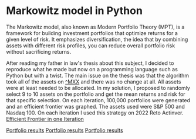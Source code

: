 # Markowitz model in Python

The Markowitz model, also known as Modern Portfolio Theory (MPT), is a framework for building investment portfolios that optimize returns for a given level of risk. 
It emphasizes diversification, the idea that by combining assets with different risk profiles, you can reduce overall portfolio risk without sacrificing returns.

After reading my father in law's thesis about this subject, I decided to reproduce what he made but now on a programming language such as Python but with a twist.
The main issue on the thesis was that the algorithm took all of the assets on [^MXX](https://finance.yahoo.com/quote/%5EMXX?.tsrc=fin-srch) and there was no change at all.
All assets were at least needed to be allocated. 
In my solution, I proposed to randomly select 9 to 10 assets on the portfolio and get the mean returns and risk for that specific selection. 
On each iteration, 100,000 portfolios were generated and an efficient frontier was graphed. 
The assets used were S&P 500 and Nasdaq 100. 
On each iteration I used this strategy on 2022 Reto Actinver. 
[Efficient Frontier in one Iteration]()

[Portfolio results]()
[Portfolio results]()
[Portfolio results]()
